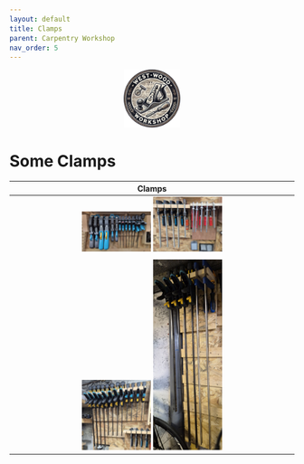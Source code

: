 ```yaml
---
layout: default
title: Clamps
parent: Carpentry Workshop
nav_order: 5
---
```

<p align="center"> <img src="../media/www_logo.png" width="20%" height="20%"/> </p>

# Some Clamps

|                                                                                                                       Clamps                                                                                                                        |
|:---------------------------------------------------------------------------------------------------------------------------------------------------------------------------------------------------------------------------------------------------:|
| [<img alt="image" height="25%" src="/media/Some_Clamps.jpg" width="25%"/>](https://garlatti.github.io/media/Some_Clamps.jpg) [<img alt="image" height="25%" src="/media/Clamps_1.jpg" width="25%"/>](https://garlatti.github.io/media/Clamps_1.jpg) |
|                                                                                                                                                                                                                                                     |
|   [<img alt="image" height="25%" src="/media/Clamps_2.jpg" width="25%"/>](https://garlatti.github.io/media/Clamps_2.jpg)   [<img alt="image" height="25%" src="/media/Clamps_3.jpg" width="25%"/>](https://garlatti.github.io/media/Clamps_3.jpg)   |


